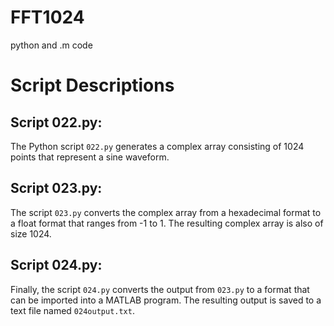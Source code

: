 # FFT1024
python and .m code


# Script Descriptions

## Script 022.py:

The Python script `022.py` generates a complex array consisting of 1024 points that represent a sine waveform.

## Script 023.py:

The script `023.py` converts the complex array from a hexadecimal format to a float format that ranges from -1 to 1. The resulting complex array is also of size 1024.

## Script 024.py:

Finally, the script `024.py` converts the output from `023.py` to a format that can be imported into a MATLAB program. The resulting output is saved to a text file named `024output.txt`.

